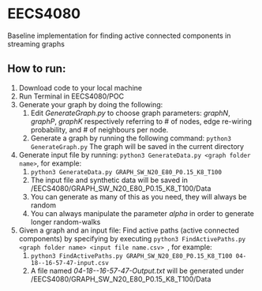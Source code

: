 # EECS4080
Baseline implementation for finding active connected components in streaming graphs

## How to run:
1. Download code to your local machine
1. Run Terminal in EECS4080/POC
1. Generate your graph by doing the following:
    1. Edit *GenerateGraph.py* to choose graph parameters: *graphN*, *graphP*, *graphK* respectively referring to # of nodes, edge re-wiring probability, and # of neighbours per node.
    1. Generate a graph by running the following command: `python3 GenerateGraph.py` The graph will be saved in the current directory
1. Generate input file by running: `python3 GenerateData.py <graph folder name>`, for example:
    1. `python3 GenerateData.py GRAPH_SW_N20_E80_P0.15_K8_T100`
    1. The input file and synthetic data will be saved in /EECS4080/GRAPH_SW_N20_E80_P0.15_K8_T100/Data
    1. You can generate as many of this as you need, they will always be random
    1. You can always manipulate the parameter *alpha* in order to generate longer random-walks
1. Given a graph and an input file:  Find active paths (active connected components) by specifying by executing `python3 FindActivePaths.py <graph folder name> <input file name.csv> `, for example:
    1. `python3 FindActivePaths.py GRAPH_SW_N20_E80_P0.15_K8_T100 04-18--16-57-47-input.csv`
    1. A file named *04-18--16-57-47-Output.txt* will be generated under /EECS4080/GRAPH_SW_N20_E80_P0.15_K8_T100/Data


  
